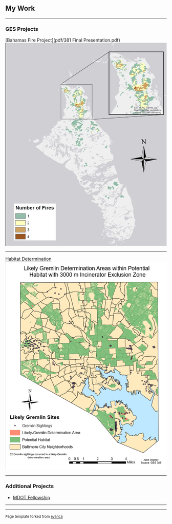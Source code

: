## My Work

---

### GES Projects 

[Bahamas Fire Project](pdf/381 Final Presentation.pdf)
<img src="/projects/Map_1.JPG"/>

---
[Habitat Determination]()
<img src="/projects/Habitat.PNG"/>

---

### Additional Projects

- [MDOT Fellowship](https://publicservicescholars.umbc.edu/mdot-fellows-2019/)

---

---
<p style="font-size:11px">Page template forked from <a href="https://github.com/evanca/quick-portfolio">evanca</a></p>
<!-- Remove above link if you don't want to attibute -->
